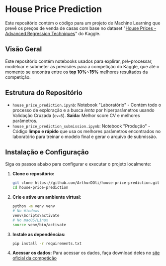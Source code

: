 # House Price Prediction

Este repositório contém o código para um projeto de Machine Learning que prevê
os preços de venda de casas com base no dataset "[House Prices - Advanced Regression Techniques](https://www.kaggle.com/competitions/house-prices-advanced-regression-techniques/overview)" do Kaggle.

## Visão Geral

Este repositório contém notebooks usados para explirar, pré-processar, modeloar e submeter as previsões para a competição do Kaggle, que até o momento se encontra entre os **top 10%~15%** melhores resultados da competição.

## Estrutura do Repositório

- `house_price_prediction.ipynb`: Notebook "Laboratório" - Contém todo o processo de exploração e a busca _lenta_ por hiperparâmetros usando Validação Cruzada (`cv=5`). **Saída:** Melhor score CV e melhores parâmetros.
- `house_price_prediction_submission.ipynb`: Notebook "Produção" - Código **limpo e rápido** que usa os melhores parâmetros encontrados no laboratório para treinar o modelo final e gerar o arquivo de submissão.

## Instalação e Configuração

Siga os passos abaixo para configurar e executar o projeto localmente:

1.  **Clone o repositório:**

    ```bash
    git clone https://github.com/ArthurDOli/house-price-prediction.git
    cd house-price-prediction
    ```

2.  **Crie e ative um ambiente virtual:**

    ```bash
    python -m venv venv
    # No Windows
    venv\Scripts\activate
    # No macOS/Linux
    source venv/bin/activate
    ```

3.  **Instale as dependências:**

    ```bash
    pip install -r requirements.txt
    ```

4.  **Acessar os dados:**
    Para acessar os dados, faça download deles no [site oficial da competição](https://www.kaggle.com/competitions/house-prices-advanced-regression-techniques/data)
